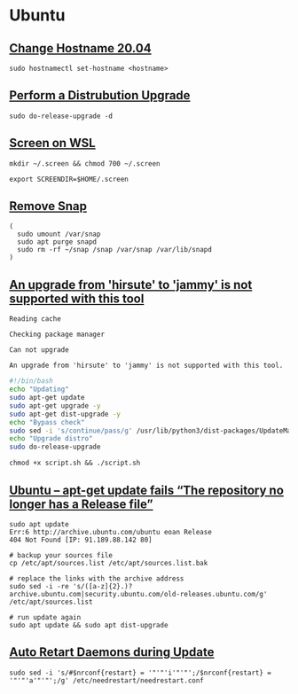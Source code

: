 # Ubuntu

## [Change Hostname 20.04](https://linuxize.com/post/how-to-change-hostname-on-ubuntu-20-04/)

```shell
sudo hostnamectl set-hostname <hostname>
```

## [Perform a Distrubution Upgrade](https://help.ubuntu.com/community/HirsuteUpgrades)

```shell
sudo do-release-upgrade -d
```

## [Screen on WSL](https://superuser.com/a/1284329/352242)

```shell
mkdir ~/.screen && chmod 700 ~/.screen
```

```shell title="~/.bashrc"
export SCREENDIR=$HOME/.screen
```

## [Remove Snap][1]

```shell
(
  sudo umount /var/snap
  sudo apt purge snapd
  sudo rm -rf ~/snap /snap /var/snap /var/lib/snapd
)
```

## [An upgrade from 'hirsute' to 'jammy' is not supported with this tool][2]

```shell
Reading cache

Checking package manager

Can not upgrade 

An upgrade from 'hirsute' to 'jammy' is not supported with this tool.
```

```bash title=script.sh
#!/bin/bash
echo "Updating"
sudo apt-get update
sudo apt-get upgrade -y
sudo apt-get dist-upgrade -y
echo "Bypass check"
sudo sed -i 's/continue/pass/g' /usr/lib/python3/dist-packages/UpdateManager/Core/MetaRelease.py
echo "Upgrade distro"
sudo do-release-upgrade
```

```shell
chmod +x script.sh && ./script.sh
```

## [Ubuntu – apt-get update fails “The repository no longer has a Release file”][3]

```shell
sudo apt update
Err:6 http://archive.ubuntu.com/ubuntu eoan Release
404 Not Found [IP: 91.189.88.142 80]
```

```shell
# backup your sources file
cp /etc/apt/sources.list /etc/apt/sources.list.bak 

# replace the links with the archive address
sudo sed -i -re 's/([a-z]{2}.)?archive.ubuntu.com|security.ubuntu.com/old-releases.ubuntu.com/g' /etc/apt/sources.list

# run update again
sudo apt update && sudo apt dist-upgrade
```

## [Auto Retart Daemons during Update][4]

```shell
sudo sed -i 's/#$nrconf{restart} = '"'"'i'"'"';/$nrconf{restart} = '"'"'a'"'"';/g' /etc/needrestart/needrestart.conf
```

[1]: <https://fedingo.com/how-to-remove-snap-in-ubuntu/>
[2]: <https://stackoverflow.com/questions/73034540>
[3]: <https://veducate.co.uk/ubuntu-apt-update-fails/>
[4]: <https://askubuntu.com/a/1421221/344358>
